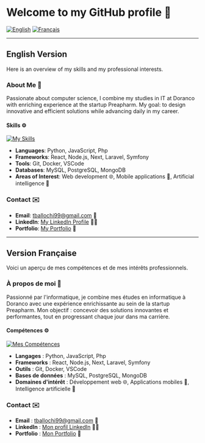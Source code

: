 # Welcome to my GitHub profile :rocket:

[![English](https://img.shields.io/badge/lang-English-blue)](#english-version) [![Français](https://img.shields.io/badge/lang-Fran%C3%A7ais-red)](#french-version)

---

<a name="english-version"></a>
## English Version

Here is an overview of my skills and my professional interests.

### About Me :wave:
Passionate about computer science, I combine my studies in IT at Doranco with enriching experience at the startup Preapharm. My goal: to design innovative and efficient solutions while advancing daily in my career.

#### Skills :gear:
[![My Skills](https://skillicons.dev/icons?i=js,html,css,python,javascript,next,php,react,laravel,symfony,node)](https://skillicons.dev)

- **Languages**: Python, JavaScript, Php
- **Frameworks**: React, Node.js, Next, Laravel, Symfony
- **Tools**: Git, Docker, VSCode
- **Databases**: MySQL, PostgreSQL, MongoDB
- **Areas of Interest**: Web development :globe_with_meridians:, Mobile applications :iphone:, Artificial intelligence :robot:

### Contact :envelope:
- **Email**: [tballochi99@gmail.com](mailto:tballochi99@gmail.com) :email:
- **LinkedIn**: [My LinkedIn Profile](https://www.linkedin.com/in/timot%C3%A9-ballochi/) :man_office_worker:
- **Portfolio**: [My Portfolio](https://tbal.vercel.app/) :page_facing_up:

---

<a name="french-version"></a>
## Version Française

Voici un aperçu de mes compétences et de mes intérêts professionnels.

### À propos de moi :wave:
Passionné par l'informatique, je combine mes études en informatique à Doranco avec une expérience enrichissante au sein de la startup Preapharm. Mon objectif : concevoir des solutions innovantes et performantes, tout en progressant chaque jour dans ma carrière.

#### Compétences :gear:
[![Mes Compétences](https://skillicons.dev/icons?i=js,html,css,python,javascript,next,php,react,laravel,symfony,node)](https://skillicons.dev)

- **Langages** : Python, JavaScript, Php
- **Frameworks** : React, Node.js, Next, Laravel, Symfony
- **Outils** : Git, Docker, VSCode
- **Bases de données** : MySQL, PostgreSQL, MongoDB
- **Domaines d'intérêt** : Développement web :globe_with_meridians:, Applications mobiles :iphone:, Intelligence artificielle :robot:

### Contact :envelope:
- **Email** : [tballochi99@gmail.com](mailto:tballochi99@gmail.com) :email:
- **LinkedIn** : [Mon profil LinkedIn](https://www.linkedin.com/in/timot%C3%A9-ballochi/) :man_office_worker:
- **Portfolio** : [Mon Portfolio](https://tbal.vercel.app/) :page_facing_up:
